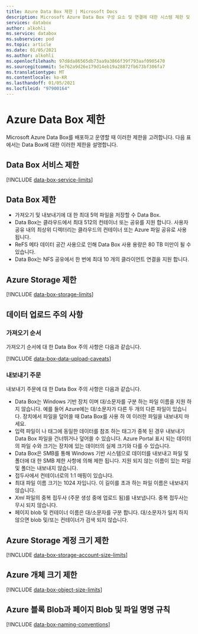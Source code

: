 ```yaml
---
title: Azure Data Box 제한 | Microsoft Docs
description: Microsoft Azure Data Box 구성 요소 및 연결에 대한 시스템 제한 및 권장 크기를 설명합니다.
services: databox
author: alkohli
ms.service: databox
ms.subservice: pod
ms.topic: article
ms.date: 01/05/2021
ms.author: alkohli
ms.openlocfilehash: 97d8da86565db73aa9a3866f39f793aaf0905470
ms.sourcegitcommit: 5e762a9d26e179d14eb19a28872fb673bf306fa7
ms.translationtype: MT
ms.contentlocale: ko-KR
ms.lasthandoff: 01/05/2021
ms.locfileid: "97900164"
---
```

# <a name="azure-data-box-limits"></a>Azure Data Box 제한

Microsoft Azure Data Box를 배포하고 운영할 때 이러한 제한을 고려합니다. 다음 표에서는 Data Box에 대한 이러한 제한을 설명합니다.

## <a name="data-box-service-limits"></a>Data Box 서비스 제한

[!INCLUDE [data-box-service-limits](../../includes/data-box-service-limits.md)]

## <a name="data-box-limits"></a>Data Box 제한

- 가져오기 및 내보내기에 대 한 최대 5억 파일을 저장할 수 Data Box.
- Data Box는 클라우드에서 최대 512의 컨테이너 또는 공유를 지원 합니다. 사용자 공유 내의 최상위 디렉터리는 클라우드의 컨테이너 또는 Azure 파일 공유로 사용 됩니다. 
- ReFS 메타 데이터 공간 사용으로 인해 Data Box 사용 용량은 80 TB 미만이 될 수 있습니다.
- Data Box는 NFS 공유에서 한 번에 최대 10 개의 클라이언트 연결을 지원 합니다.

## <a name="azure-storage-limits"></a>Azure Storage 제한

[!INCLUDE [data-box-storage-limits](../../includes/data-box-storage-limits.md)]

## <a name="data-upload-caveats"></a>데이터 업로드 주의 사항


### <a name="for-import-order"></a>가져오기 순서

가져오기 순서에 대 한 Data Box 주의 사항은 다음과 같습니다.

[!INCLUDE [data-box-data-upload-caveats](../../includes/data-box-data-upload-caveats.md)]

### <a name="for-export-order"></a>내보내기 주문

내보내기 주문에 대 한 Data Box 주의 사항은 다음과 같습니다.

- Data Box는 Windows 기반 장치 이며 대/소문자를 구분 하는 파일 이름을 지원 하지 않습니다. 예를 들어 Azure에는 대/소문자가 다른 두 개의 다른 파일이 있습니다. 장치에서 파일을 덮어쓸 때 Data Box를 사용 하 여 이러한 파일을 내보내지 마세요.
- 입력 파일이 나 태그에 동일한 데이터를 참조 하는 태그가 중복 된 경우 내보내기 Data Box 파일을 건너뛰거나 덮어쓸 수 있습니다. Azure Portal 표시 되는 데이터의 파일 수와 크기는 장치에 있는 데이터의 실제 크기와 다를 수 있습니다. 
- Data Box은 SMB를 통해 Windows 기반 시스템으로 데이터를 내보내고 파일 및 폴더에 대 한 SMB 제한 사항에 의해 제한 됩니다. 지원 되지 않는 이름이 있는 파일 및 폴더는 내보내지 않습니다.
- 접두사에서 컨테이너로의 1:1 매핑이 있습니다.
- 최대 파일 이름 크기는 1024 자입니다. 이 길이를 초과 하는 파일 이름은 내보내지 않습니다.
- *Xml* 파일의 중복 접두사 (주문 생성 중에 업로드 됨)를 내보냅니다. 중복 접두사는 무시 되지 않습니다.
- 페이지 blob 및 컨테이너 이름은 대/소문자를 구분 합니다. 대/소문자가 일치 하지 않으면 blob 및/또는 컨테이너가 검색 되지 않습니다.
 

## <a name="azure-storage-account-size-limits"></a>Azure Storage 계정 크기 제한

[!INCLUDE [data-box-storage-account-size-limits](../../includes/data-box-storage-account-size-limits.md)]

## <a name="azure-object-size-limits"></a>Azure 개체 크기 제한

[!INCLUDE [data-box-object-size-limits](../../includes/data-box-object-size-limits.md)]

## <a name="azure-block-blob-page-blob-and-file-naming-conventions"></a>Azure 블록 Blob과 페이지 Blob 및 파일 명명 규칙

[!INCLUDE [data-box-naming-conventions](../../includes/data-box-naming-conventions.md)]
